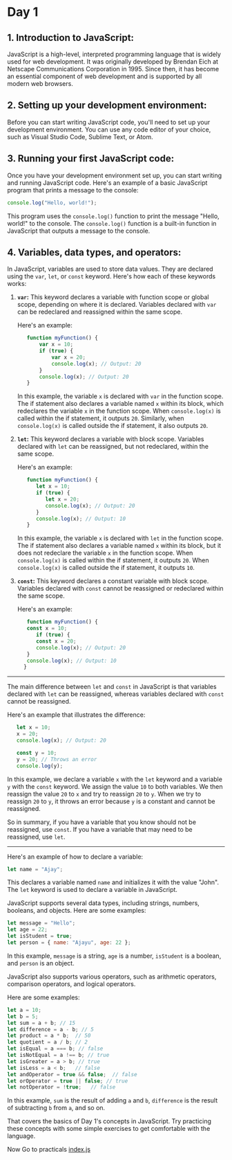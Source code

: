 # Day 1 

## 1. Introduction to JavaScript:

JavaScript is a high-level, interpreted programming language that is widely used for web development. 
It was originally developed by Brendan Eich at Netscape Communications Corporation in 1995. 
Since then, it has become an essential component of web development and is supported by all modern web browsers.

## 2. Setting up your development environment:

Before you can start writing JavaScript code, you'll need to set up your development environment. 
You can use any code editor of your choice, such as Visual Studio Code, Sublime Text, or Atom.

## 3. Running your first JavaScript code:

Once you have your development environment set up, you can start writing and running JavaScript code. 
Here's an example of a basic JavaScript program that prints a message to the console:

```javascript
console.log("Hello, world!");
```

This program uses the `console.log()` function to print the message "Hello, world!" to the console. 
The `console.log()` function is a built-in function in JavaScript that outputs a message to the console.

## 4. Variables, data types, and operators:

In JavaScript, variables are used to store data values. 
They are declared using the `var`, `let`, or `const` keyword. 
Here's how each of these keywords works:

1. **`var`:** This keyword declares a variable with function scope or global scope, depending on where it is declared. 
   Variables declared with `var` can be redeclared and reassigned within the same scope. 
   
   Here's an example:
   
   ```javascript
      function myFunction() {
          var x = 10;
          if (true) {
              var x = 20;
              console.log(x); // Output: 20
          }
          console.log(x); // Output: 20
      }
   ```
   In this example, the variable `x` is declared with `var` in the function scope. 
   The if statement also declares a variable named `x` within its block, which redeclares the variable `x` in the function scope. 
   When `console.log(x)` is called within the if statement, it outputs `20`. 
   Similarly, when `console.log(x)` is called outside the if statement, it also outputs `20`.


2. **`let`:** This keyword declares a variable with block scope. 
   Variables declared with `let` can be reassigned, but not redeclared, within the same scope. 
 
   Here's an example:
  
   ```JavaScript 
      function myFunction() {
         let x = 10;
         if (true) {
            let x = 20;
            console.log(x); // Output: 20
         }
         console.log(x); // Output: 10
      }
   ```

   In this example, the variable `x` is declared with `let` in the function scope. 
   The if statement also declares a variable named `x` within its block, but it does not redeclare the variable `x` in the function scope. 
   When `console.log(x)` is called within the if statement, it outputs `20`. When `console.log(x)` is called outside the if statement, it    outputs `10`.

3. **`const`:** This keyword declares a constant variable with block scope. 
   Variables declared with `const` cannot be reassigned or redeclared within the same scope. 
 
   Here's an example:
   ```JavaScript 
      function myFunction() {
      const x = 10;
         if (true) {
         const x = 20;
         console.log(x); // Output: 20
      }
      console.log(x); // Output: 10
     }
   ```
 
 <hr/>
 
 The main difference between `let` and `const` in JavaScript is that variables declared with `let` can be reassigned, whereas variables declared  with `const` cannot be reassigned.
 
 Here's an example that illustrates the difference:
 
 ```javascript
    let x = 10;
    x = 20;
    console.log(x); // Output: 20

    const y = 10;
    y = 20; // Throws an error
    console.log(y);
 ```
 
 In this example, we declare a variable `x` with the `let` keyword and a variable `y` with the `const` keyword. 
 We assign the value `10` to both variables. We then reassign the value `20` to `x` and try to reassign `20` to `y`. 
 When we try to reassign `20` to `y`, it throws an error because `y` is a constant and cannot be reassigned.

So in summary, if you have a variable that you know should not be reassigned, use `const`. If you have a variable that may need to be reassigned, use `let`.
 
 <hr />
 
Here's an example of how to declare a variable:

```javascript
let name = "Ajay";
```

This declares a variable named `name` and initializes it with the value "John". 
The `let` keyword is used to declare a variable in JavaScript.

JavaScript supports several data types, including strings, numbers, booleans, and objects. Here are some examples:

```javascript
let message = "Hello";
let age = 22;
let isStudent = true;
let person = { name: "Ajayu", age: 22 };
```

In this example, `message` is a string, `age` is a number, `isStudent` is a boolean, and `person` is an object.

JavaScript also supports various operators, such as arithmetic operators, comparison operators, and logical operators. 

Here are some examples:

```javascript
let a = 10;
let b = 5;
let sum = a + b; // 15
let difference = a - b; // 5
let product = a * b;  // 50
let quotient = a / b; // 2
let isEqual = a === b; // false 
let isNotEqual = a !== b; // true
let isGreater = a > b; // true
let isLess = a < b;   // false
let andOperator = true && false;  // false
let orOperator = true || false; // true
let notOperator = !true;   // false
```

In this example, `sum` is the result of adding `a` and `b`, `difference` is the result of subtracting `b` from `a`, and so on.

That covers the basics of Day 1's concepts in JavaScript. 
Try practicing these concepts with some simple exercises to get comfortable with the language.

Now Go to practicals [index.js](https://github.com/JavaScript-Mastery/javascript-mastery/blob/main/Day-1/index.js)


